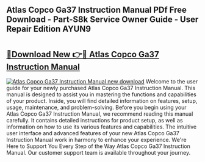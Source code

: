 ## Atlas Copco Ga37 Instruction Manual PDf Free Download - Part-S8k Service Owner Guide - User Repair Edition AYUN9

# <h2><a href="http://bc52980.oget.top/?id=Atlas+Copco+Ga37+Instruction+Manual">🔗Download New 👉🔴 Atlas Copco Ga37 Instruction Manual</a></h2>

[![Atlas Copco Ga37 Instruction Manual new download](https://i.imgur.com/5g1atiW.png)](http://bc52980.oget.top/?id=Atlas+Copco+Ga37+Instruction+Manual)
Welcome to the user guide for your newly purchased Atlas Copco Ga37 Instruction Manual. This manual is designed to assist you in mastering the functions and capabilities of your product. Inside, you will find detailed information on features, setup, usage, maintenance, and problem-solving. Before you begin using your Atlas Copco Ga37 Instruction Manual, we recommend reading this manual carefully. It contains detailed instructions for product setup, as well as information on how to use its various features and capabilities. The intuitive user interface and advanced features of your new Atlas Copco Ga37 Instruction Manual work in harmony to enhance your experience. We're Here to Support You Every Step of the Way Atlas Copco Ga37 Instruction Manual. Our customer support team is available throughout your journey.
